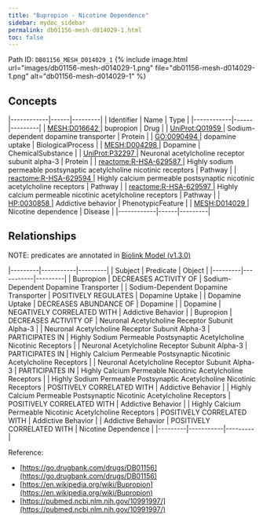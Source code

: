 ```yaml
---
title: "Bupropion - Nicotine Dependence"
sidebar: mydoc_sidebar
permalink: db01156-mesh-d014029-1.html
toc: false 
---
```



Path ID: `DB01156_MESH_D014029_1`
{% include image.html url="images/db01156-mesh-d014029-1.png" file="db01156-mesh-d014029-1.png" alt="db01156-mesh-d014029-1" %}

## Concepts

|------------|------|---------|
| Identifier | Name | Type    |
|------------|------|---------|
| <a href="https://identifiers.org/MESH:D016642">MESH:D016642 </a> | bupropion | Drug |
| <a href="https://identifiers.org/UniProt:Q01959">UniProt:Q01959 </a> | Sodium-dependent dopamine transporter | Protein |
| <a href="https://identifiers.org/GO:0090494">GO:0090494 </a> | dopamine uptake | BiologicalProcess |
| <a href="https://identifiers.org/MESH:D004298">MESH:D004298 </a> | Dopamine | ChemicalSubstance |
| <a href="https://identifiers.org/UniProt:P32297">UniProt:P32297 </a> | Neuronal acetylcholine receptor subunit alpha-3 | Protein |
| <a href="https://identifiers.org/reactome:R-HSA-629587">reactome:R-HSA-629587 </a> | Highly sodium permeable postsynaptic acetylcholine nicotinic receptors | Pathway |
| <a href="https://identifiers.org/reactome:R-HSA-629594">reactome:R-HSA-629594 </a> | Highly calcium permeable postsynaptic nicotinic acetylcholine receptors | Pathway |
| <a href="https://identifiers.org/reactome:R-HSA-629597">reactome:R-HSA-629597 </a> | Highly calcium permeable nicotinic acetylcholine receptors | Pathway |
| <a href="https://identifiers.org/HP:0030858">HP:0030858 </a> | Addictive behavior | PhenotypicFeature |
| <a href="https://identifiers.org/MESH:D014029">MESH:D014029 </a> | Nicotine dependence | Disease |
|------------|------|---------|

## Relationships


NOTE: predicates are annotated in <a href="https://github.com/biolink/biolink-model/releases/tag/v1.3.0">Biolink Model (v1.3.0)</a>

|---------|-----------|---------|
| Subject | Predicate | Object  |
|---------|-----------|---------|
| Bupropion | DECREASES ACTIVITY OF | Sodium-Dependent Dopamine Transporter |
| Sodium-Dependent Dopamine Transporter | POSITIVELY REGULATES | Dopamine Uptake |
| Dopamine Uptake | DECREASES ABUNDANCE OF | Dopamine |
| Dopamine | NEGATIVELY CORRELATED WITH | Addictive Behavior |
| Bupropion | DECREASES ACTIVITY OF | Neuronal Acetylcholine Receptor Subunit Alpha-3 |
| Neuronal Acetylcholine Receptor Subunit Alpha-3 | PARTICIPATES IN | Highly Sodium Permeable Postsynaptic Acetylcholine Nicotinic Receptors |
| Neuronal Acetylcholine Receptor Subunit Alpha-3 | PARTICIPATES IN | Highly Calcium Permeable Postsynaptic Nicotinic Acetylcholine Receptors |
| Neuronal Acetylcholine Receptor Subunit Alpha-3 | PARTICIPATES IN | Highly Calcium Permeable Nicotinic Acetylcholine Receptors |
| Highly Sodium Permeable Postsynaptic Acetylcholine Nicotinic Receptors | POSITIVELY CORRELATED WITH | Addictive Behavior |
| Highly Calcium Permeable Postsynaptic Nicotinic Acetylcholine Receptors | POSITIVELY CORRELATED WITH | Addictive Behavior |
| Highly Calcium Permeable Nicotinic Acetylcholine Receptors | POSITIVELY CORRELATED WITH | Addictive Behavior |
| Addictive Behavior | POSITIVELY CORRELATED WITH | Nicotine Dependence |
|---------|-----------|---------|

Reference: 
  - [https://go.drugbank.com/drugs/DB01156](https://go.drugbank.com/drugs/DB01156)
  - [https://en.wikipedia.org/wiki/Bupropion](https://en.wikipedia.org/wiki/Bupropion)
  - [https://pubmed.ncbi.nlm.nih.gov/10991997/](https://pubmed.ncbi.nlm.nih.gov/10991997/)
